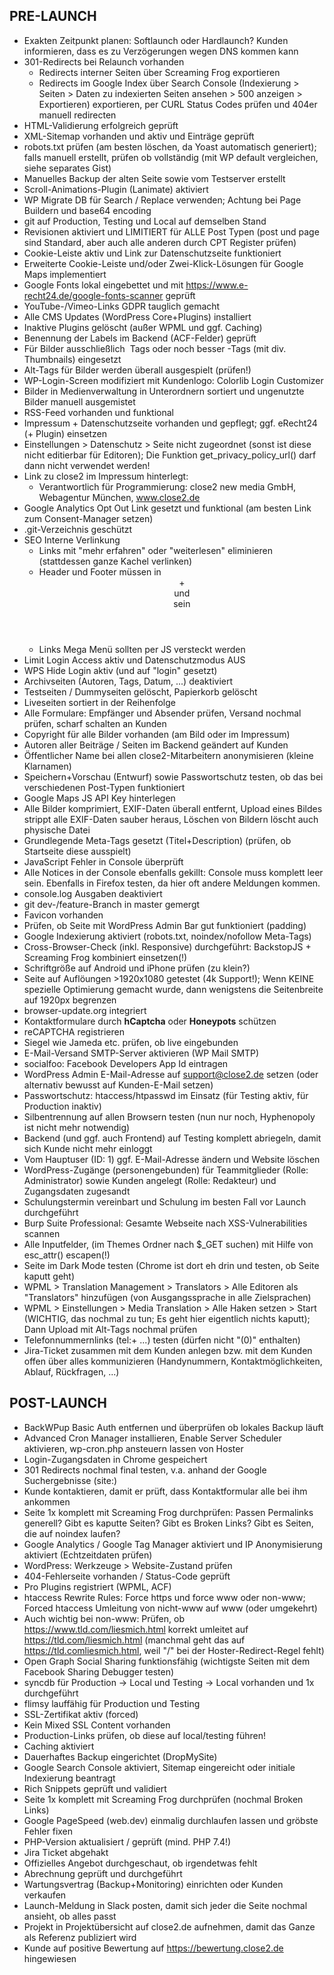 ## PRE-LAUNCH
- Exakten Zeitpunkt planen: Softlaunch oder Hardlaunch? Kunden informieren, dass es zu Verzögerungen wegen DNS kommen kann
- 301-Redirects bei Relaunch vorhanden
  - Redirects interner Seiten über Screaming Frog exportieren
  - Redirects im Google Index über Search Console (Indexierung > Seiten > Daten zu indexierten Seiten ansehen > 500 anzeigen > Exportieren) exportieren, per CURL Status Codes prüfen und 404er manuell redirecten
- HTML-Validierung erfolgreich geprüft
- XML-Sitemap vorhanden und aktiv und Einträge geprüft
- robots.txt prüfen (am besten löschen, da Yoast automatisch generiert); falls manuell erstellt, prüfen ob vollständig (mit WP default vergleichen, siehe separates Gist)
- Manuelles Backup der alten Seite sowie vom Testserver erstellt
- Scroll-Animations-Plugin (Lanimate) aktiviert
- WP Migrate DB für Search / Replace verwenden; Achtung bei Page Buildern und base64 encoding
- git auf Production, Testing und Local auf demselben Stand
- Revisionen aktiviert und LIMITIERT für ALLE Post Typen (post und page sind Standard, aber auch alle anderen durch CPT Register prüfen)
- Cookie-Leiste aktiv und Link zur Datenschutzseite funktioniert
- Erweiterte Cookie-Leiste und/oder Zwei-Klick-Lösungen für Google Maps implementiert
- Google Fonts lokal eingebettet und mit https://www.e-recht24.de/google-fonts-scanner geprüft
- YouTube-/Vimeo-Links GDPR tauglich gemacht
- Alle CMS Updates (WordPress Core+Plugins) installiert
- Inaktive Plugins gelöscht (außer WPML und ggf. Caching)
- Benennung der Labels im Backend (ACF-Felder) geprüft
- Für Bilder ausschließlich <img> Tags oder noch besser <picture>-Tags (mit div. Thumbnails) eingesetzt
- Alt-Tags für Bilder werden überall ausgespielt (prüfen!)
- WP-Login-Screen modifiziert mit Kundenlogo: Colorlib Login Customizer
- Bilder in Medienverwaltung in Unterordnern sortiert und ungenutzte Bilder manuell ausgemistet
- RSS-Feed vorhanden und funktional
- Impressum + Datenschutzseite vorhanden und gepflegt; ggf. eRecht24 (+ Plugin) einsetzen
- Einstellungen > Datenschutz > Seite nicht zugeordnet (sonst ist diese nicht editierbar für Editoren); Die Funktion get_privacy_policy_url() darf dann nicht verwendet werden!
- Link zu close2 im Impressum hinterlegt:
  - Verantwortlich für Programmierung: close2 new media GmbH, Webagentur München, www.close2.de
- Google Analytics Opt Out Link gesetzt und funktional (am besten Link zum Consent-Manager setzen)
- .git-Verzeichnis geschützt
- SEO Interne Verlinkung
   - Links mit "mehr erfahren" oder "weiterlesen" eliminieren (stattdessen ganze Kachel verlinken)
   - Header und Footer müssen in <header>+<nav> und <footer> sein
   - Links Mega Menü sollten per JS versteckt werden
- Limit Login Access aktiv und Datenschutzmodus AUS
- WPS Hide Login aktiv (und auf "login" gesetzt)
- Archivseiten (Autoren, Tags, Datum, ...) deaktiviert
- Testseiten / Dummyseiten gelöscht, Papierkorb gelöscht
- Liveseiten sortiert in der Reihenfolge
- Alle Formulare: Empfänger und Absender prüfen, Versand nochmal prüfen, scharf schalten an Kunden
- Copyright für alle Bilder vorhanden (am Bild oder im Impressum)
- Autoren aller Beiträge / Seiten im Backend geändert auf Kunden
- Öffentlicher Name bei allen close2-Mitarbeitern anonymisieren (kleine Klarnamen)
- Speichern+Vorschau (Entwurf) sowie Passwortschutz testen, ob das bei verschiedenen Post-Typen funktioniert
- Google Maps JS API Key hinterlegen
- Alle Bilder komprimiert, EXIF-Daten überall entfernt, Upload eines Bildes strippt alle EXIF-Daten sauber heraus, Löschen von Bildern löscht auch physische Datei
- Grundlegende Meta-Tags gesetzt (Titel+Description) (prüfen, ob Startseite diese ausspielt)
- JavaScript Fehler in Console überprüft
- Alle Notices in der Console ebenfalls gekillt: Console muss komplett leer sein. Ebenfalls in Firefox testen, da hier oft andere Meldungen kommen.
- console.log Ausgaben deaktiviert
- git dev-/feature-Branch in master gemergt
- Favicon vorhanden
- Prüfen, ob Seite mit WordPress Admin Bar gut funktioniert (padding)
- Google Indexierung aktiviert (robots.txt, noindex/nofollow Meta-Tags)
- Cross-Browser-Check (inkl. Responsive) durchgeführt: BackstopJS + Screaming Frog kombiniert einsetzen(!)
- Schriftgröße auf Android und iPhone prüfen (zu klein?)
- Seite auf Auflöungen >1920x1080 getestet (4k Support!); Wenn KEINE spezielle Optimierung gemacht wurde, dann wenigstens die Seitenbreite auf 1920px begrenzen
- browser-update.org integriert
- Kontaktformulare durch **hCaptcha** oder **Honeypots** schützen
- reCAPTCHA registrieren
- Siegel wie Jameda etc. prüfen, ob live eingebunden
- E-Mail-Versand SMTP-Server aktivieren (WP Mail SMTP)
- socialfoo: Facebook Developers App Id eintragen
- WordPress Admin E-Mail-Adresse auf support@close2.de setzen (oder alternativ bewusst auf Kunden-E-Mail setzen)
- Passwortschutz: htaccess/htpasswd im Einsatz (für Testing aktiv, für Production inaktiv)
- Silbentrennung auf allen Browsern testen (nun nur noch, Hyphenopoly ist nicht mehr notwendig)
- Backend (und ggf. auch Frontend) auf Testing komplett abriegeln, damit sich Kunde nicht mehr einloggt
- Vom Hauptuser (ID: 1) ggf. E-Mail-Adresse ändern und Website löschen
- WordPress-Zugänge (personengebunden) für Teammitglieder (Rolle: Administrator) sowie Kunden angelegt (Rolle: Redakteur) und Zugangsdaten zugesandt
- Schulungstermin vereinbart und Schulung im besten Fall vor Launch durchgeführt
- Burp Suite Professional: Gesamte Webseite nach XSS-Vulnerabilities scannen
- Alle Inputfelder, (im Themes Ordner nach $_GET suchen) mit Hilfe von esc_attr() escapen(!)
- Seite im Dark Mode testen (Chrome ist dort eh drin und testen, ob Seite kaputt geht)
- WPML > Translation Management > Translators > Alle Editoren als "Translators" hinzufügen (von Ausgangssprache in alle Zielsprachen)
- WPML > Einstellungen > Media Translation > Alle Haken setzen > Start (WICHTIG, das nochmal zu tun; Es geht hier eigentlich nichts kaputt); Dann Upload mit Alt-Tags nochmal prüfen
- Telefonnummernlinks (tel:+ ...) testen (dürfen nicht "(0)" enthalten)
- Jira-Ticket zusammen mit dem Kunden anlegen bzw. mit dem Kunden offen über alles kommunizieren (Handynummern, Kontaktmöglichkeiten, Ablauf, Rückfragen, ...)

## POST-LAUNCH
- BackWPup Basic Auth entfernen und überprüfen ob lokales Backup läuft
- Advanced Cron Manager installieren, Enable Server Scheduler aktivieren, wp-cron.php ansteuern lassen von Hoster
- Login-Zugangsdaten in Chrome gespeichert
- 301 Redirects nochmal final testen, v.a. anhand der Google Suchergebnisse (site:)
- Kunde kontaktieren, damit er prüft, dass Kontaktformular alle bei ihm ankommen
- Seite 1x komplett mit Screaming Frog durchprüfen: Passen Permalinks generell? Gibt es kaputte Seiten? Gibt es Broken Links? Gibt es Seiten, die auf noindex laufen?
- Google Analytics / Google Tag Manager aktiviert und IP Anonymisierung aktiviert (Echtzeitdaten prüfen)
- WordPress: Werkzeuge > Website-Zustand prüfen
- 404-Fehlerseite vorhanden / Status-Code geprüft
- Pro Plugins registriert (WPML, ACF)
- htaccess Rewrite Rules: Force https und force www oder non-www; Forced htaccess Umleitung von nicht-www auf www (oder umgekehrt)
- Auch wichtig bei non-www: Prüfen, ob https://www.tld.com/liesmich.html korrekt umleitet auf https://tld.com/liesmich.html (manchmal geht das auf https://tld.comliesmich.html, weil "/" bei der Hoster-Redirect-Regel fehlt)
- Open Graph Social Sharing funktionsfähig (wichtigste Seiten mit dem Facebook Sharing Debugger testen)
- syncdb für Production -> Local und Testing -> Local vorhanden und 1x durchgeführt
- flimsy lauffähig für Production und Testing
- SSL-Zertifikat aktiv (forced)
- Kein Mixed SSL Content vorhanden
- Production-Links prüfen, ob diese auf local/testing führen!
- Caching aktiviert
- Dauerhaftes Backup eingerichtet (DropMySite)
- Google Search Console aktiviert, Sitemap eingereicht oder initiale Indexierung beantragt
- Rich Snippets geprüft und validiert
- Seite 1x komplett mit Screaming Frog durchprüfen (nochmal Broken Links)
- Google PageSpeed (web.dev) einmalig durchlaufen lassen und gröbste Fehler fixen
- PHP-Version aktualisiert / geprüft (mind. PHP 7.4!)
- Jira Ticket abgehakt
- Offizielles Angebot durchgeschaut, ob irgendetwas fehlt
- Abrechnung geprüft und durchgeführt
- Wartungsvertrag (Backup+Monitoring) einrichten oder Kunden verkaufen
- Launch-Meldung in Slack posten, damit sich jeder die Seite nochmal ansieht, ob alles passt
- Projekt in Projektübersicht auf close2.de aufnehmen, damit das Ganze als Referenz publiziert wird
- Kunde auf positive Bewertung auf https://bewertung.close2.de hingewiesen